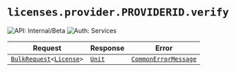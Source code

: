# `licenses.provider.PROVIDERID.verify`

![API: Internal/Beta](https://img.shields.io/static/v1?label=API&message=Internal/Beta&color=red&style=flat-square)
![Auth: Services](https://img.shields.io/static/v1?label=Auth&message=Services&color=informational&style=flat-square)



| Request | Response | Error |
|---------|----------|-------|
|<code><a href='/docs/reference/dk.sdu.cloud.calls.BulkRequest.md'>BulkRequest</a>&lt;<a href='/docs/reference/dk.sdu.cloud.app.orchestrator.api.License.md'>License</a>&gt;</code>|<code><a href='https://kotlinlang.org/api/latest/jvm/stdlib/kotlin/-unit/'>Unit</a></code>|<code><a href='/docs/reference/dk.sdu.cloud.CommonErrorMessage.md'>CommonErrorMessage</a></code>|


